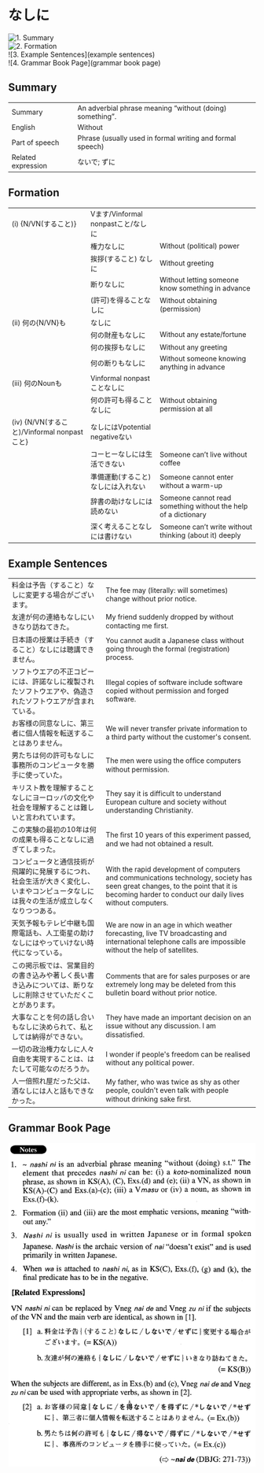 # なしに

![1. Summary](summary)<br>
![2. Formation](formation)<br>
![3. Example Sentences](example sentences)<br>
![4. Grammar Book Page](grammar book page)<br>


## Summary

<table><tr>   <td>Summary</td>   <td>An adverbial phrase meaning “without (doing) something”.</td></tr><tr>   <td>English</td>   <td>Without</td></tr><tr>   <td>Part of speech</td>   <td>Phrase (usually used in formal writing and formal speech)</td></tr><tr>   <td>Related expression</td>   <td>ないで; ずに</td></tr></table>

## Formation

<table class="table"><tbody><tr class="tr head"><td class="td"><span class="numbers">(i)</span> <span class="bold">{N/VN(すること)}</span></td><td class="td"><span>Vます/Vinformal nonpastこと/</span><span class="concept">なしに</span></td><td class="td"></td></tr><tr class="tr"><td class="td"></td><td class="td"><span>権力</span><span class="concept">なしに</span></td><td class="td"><span>Without (political) power</span></td></tr><tr class="tr"><td class="td"></td><td class="td"><span>挨拶(すること)</span> <span class="concept">なしに</span></td><td class="td"><span>Without greeting</span></td></tr><tr class="tr"><td class="td"></td><td class="td"><span>断り</span><span class="concept">なしに</span></td><td class="td"><span>Without letting someone know something in advance</span></td></tr><tr class="tr"><td class="td"></td><td class="td"><span>(許可)を得ること</span><span class="concept">なしに</span></td><td class="td"><span>Without obtaining (permission)</span> </td></tr><tr class="tr head"><td class="td"><span class="numbers">(ii)</span> <span class="bold">何の{N/VN}も</span></td><td class="td"><span class="concept">なしに</span></td><td class="td"></td></tr><tr class="tr"><td class="td"></td><td class="td"><span>何の財産も</span><span class="concept">なしに</span></td><td class="td"><span>Without any estate/fortune</span></td></tr><tr class="tr"><td class="td"></td><td class="td"><span>何の挨拶も</span><span class="concept">なしに</span></td><td class="td"><span>Without any greeting</span></td></tr><tr class="tr"><td class="td"></td><td class="td"><span>何の断りも</span><span class="concept">なしに</span></td><td class="td"><span>Without someone knowing anything in advance</span></td></tr><tr class="tr head"><td class="td"><span class="numbers">(iii)</span> <span class="bold">何のNounも</span></td><td class="td"><span>Vinformal nonpastこと</span><span class="concept">なしに</span></td><td class="td"></td></tr><tr class="tr"><td class="td"></td><td class="td"><span>何の許可も得ること</span><span class="concept">なしに</span></td><td class="td"><span>Without obtaining permission at all</span></td></tr><tr class="tr head"><td class="td"><span class="numbers">(iv)</span> <span class="bold">{N/VN(すること)/Vinformal nonpastこと}</span></td><td class="td"><span class="concept">なしに</span><span>はVpotential negativeない</span></td><td class="td"></td></tr><tr class="tr"><td class="td"></td><td class="td"><span>コーヒー</span><span class="concept">なしに</span><span>は生活できない</span></td><td class="td"><span>Someone can’t live without coffee</span></td></tr><tr class="tr"><td class="td"></td><td class="td"><span>準備運動(すること)</span> <span class="concept">なしに</span><span>は入れない</span></td><td class="td"><span>Someone cannot enter without a warm-up</span></td></tr><tr class="tr"><td class="td"></td><td class="td"><span>辞書の助け</span><span class="concept">なしに</span><span>は読めない</span></td><td class="td"><span>Someone cannot read something without the help of a dictionary</span></td></tr><tr class="tr"><td class="td"></td><td class="td"><span>深く考えること</span><span class="concept">なしに</span><span>は書けない</span></td><td class="td"><span>Someone can’t write without thinking (about it) deeply</span></td></tr></tbody></table>

## Example Sentences

<table><tr>   <td>料金は予告（すること）なしに変更する場合がございます。</td>   <td>The fee may (literally: will sometimes) change without prior notice.</td></tr><tr>   <td>友達が何の連絡もなしにいきなり訪ねてきた。</td>   <td>My friend suddenly dropped by without contacting me ﬁrst.</td></tr><tr>   <td>日本語の授業は手続き（すること）なしには聴講できません。</td>   <td>You cannot audit a Japanese class without going through the formal (registration) process.</td></tr><tr>   <td>ソフトウエアの不正コピーには、許諾なしに複製されたソフトウエアや、偽造されたソフトウエアが含まれている。</td>   <td>Illegal copies of software include software copied without permission and forged software.</td></tr><tr>   <td>お客様の同意なしに、第三者に個人情報を転送することはありません。</td>   <td>We will never transfer private information to a third party without the customer's consent.</td></tr><tr>   <td>男たちは何の許可もなしに事務所のコンピュータを勝手に使っていた。</td>   <td>The men were using the ofﬁce computers without permission.</td></tr><tr>   <td>キリスト教を理解することなしにヨーロッパの文化や社会を理解することは難しいと言われています。</td>   <td>They say it is difficult to understand European culture and society without understanding Christianity.</td></tr><tr>   <td>この実験の最初の10年は何の成果も得ることなしに過ぎてしまった。</td>   <td>The ﬁrst 10 years of this experiment passed, and we had not obtained a result.</td></tr><tr>   <td>コンピュータと通信技術が飛躍的に発展するにつれ、社会生活が大きく変化し、いまやコンピュータなしには我々の生活が成立しなくなりつつある。</td>   <td>With the rapid development of computers and communications technology, society has seen great changes, to the point that it is becoming harder to conduct our daily lives without computers.</td></tr><tr>   <td>天気予報もテレビ中継も国際電話も、人工衛星の助けなしにはやっていけない時代になっている。</td>   <td>We are now in an age in which weather forecasting, live TV broadcasting and international telephone calls are impossible without the help of satellites.</td></tr><tr>   <td>この掲示板では、営業目的の書き込みや著しく長い書き込みについては、断りなしに削除させていただくことがあります。</td>   <td>Comments that are for sales purposes or are extremely long may be deleted from this bulletin board without prior notice.</td></tr><tr>   <td>大事なことを何の話し合いもなしに決められて、私としては納得ができない。</td>   <td>They have made an important decision on an issue without any discussion. I am dissatisﬁed.</td></tr><tr>   <td>一切の政治権力なしに人々自由を実現することは、はたして可能なのだろうか。</td>   <td>I wonder if people's freedom can be realised without any political power.</td></tr><tr>   <td>人一倍照れ屋だった父は、酒なしには人と話もできなかった。</td>   <td>My father, who was twice as shy as other people, couldn't even talk with people without drinking sake ﬁrst.</td></tr></table>

## Grammar Book Page

![](../img/Advancedなしに.png)

